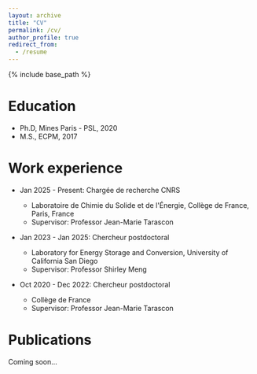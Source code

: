 ```yaml
---
layout: archive
title: "CV"
permalink: /cv/
author_profile: true
redirect_from:
  - /resume
---
```


{% include base_path %}

Education
======
* Ph.D, Mines Paris - PSL, 2020
* M.S., ECPM, 2017

Work experience
======
* Jan 2025 - Present: Chargée de recherche CNRS
  * Laboratoire de Chimie du Solide et de l'Énergie, Collège de France, Paris, France
  * Supervisor: Professor Jean-Marie Tarascon

* Jan 2023 - Jan 2025: Chercheur postdoctoral
  * Laboratory for Energy Storage and Conversion, University of California San Diego
  * Supervisor: Professor Shirley Meng

* Oct 2020 - Dec 2022: Chercheur postdoctoral
  * Collège de France
  * Supervisor: Professor Jean-Marie Tarascon


Publications
======
  Coming soon...
